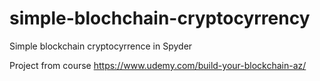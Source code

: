 # simple-blochchain-cryptocyrrency
Simple blockchain cryptocyrrence in Spyder

Project from course
https://www.udemy.com/build-your-blockchain-az/
